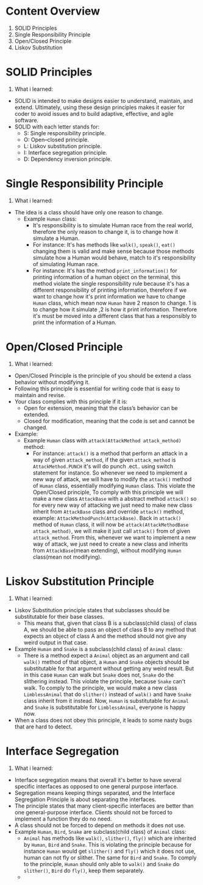 # Content Overview
  1. SOLID Principles
  2. Single Responsibility Principle
  3. Open/Closed Principle
  4. Liskov Substitution
# SOLID Principles
1. What i learned:
  - SOLID is intended to make designs easier to understand, maintain, and extend. Ultimately, using these design principles makes it easier for coder to avoid issues and to build adaptive, effective, and agile software.
  - SOLID with each letter stands for:
    - S: Single responsibility principle.
    - O: Open–closed principle.
    - L: Liskov substitution principle.
    - I: Interface segregation principle.
    - D: Dependency inversion principle.
# Single Responsibility Principle
1. What i learned:
  - The idea is a class should have only one reason to change.
    - Example `Human` class:
      - It's responsibility is to simulate Human race from the real world, therefore the only reason to change it, is to change how it simulate a Human.
      - For instance: It's has methods like `walk()`, `speak()`, `eat()` changing them is valid and make sense because those methods simulate how a Human would behave, match to it's responsibility of simulating Human race.
      - For instance: It's has the method `print_information()` for printing information of a human object on the terminal, this method violate the single responsibility rule because it's has a different responsibility of printing information, therefore if we want to change how it's print information we have to change `Human` class, which mean now `Human` have 2 reason to change. 1 is to change how it simulate ,2 is how it print information. Therefore it's must be moved into a different class that has a responsibly to print the information of a Human.
# Open/Closed Principle
1. What i learned:
  - Open/Closed Principle is the principle of you should be extend a class behavior without modifying it.
  - Following this principle is essential for writing code that is easy to maintain and revise.
  - Your class complies with this principle if it is:
    - Open for extension, meaning that the class’s behavior can be extended.
    - Closed for modification, meaning that the code is set and cannot be changed.
  - Example:
    - Example `Human` class with `attack(AttackMethod attack_method)` method:
      - For instance: `attack()` is a method that perform an attack in a way of given `attack_method`, if the given `attack_method` is `AttackMethod.PUNCH` it's will do punch .ect.. using switch statement for instance. So whenever we need to implement a new way of attack, we will have to modify the `attack()` method of `Human` class, essentially modifying `Human` class. This violate the Open/Closed principle, To comply with this principle we will make a new class `AttackBase` with a abstract method `attack()` so for every new way of attacking we just need to make new class inherit from `AttackBase` class and override `attack()` method, example: `AttackMethodPunch(AttackBase)`. Back in `attack()` method of `Human` class, it will now be `attack(AttackMethodBase attack_method)`, we will make it just call `attack()` from of given `attack_method`. From this, whenever we want to implement a new way of attack, we just need to create a new class and inherits from `AttackBase`(mean extending), without modifying `Human` class(mean not modifying).
# Liskov Substitution Principle
1. What i learned:
  - Liskov Substitution principle states that subclasses should be substitutable for their base classes.
    - This means that, given that class B is a subclass(child class) of class A, we should be able to pass an object of class B to any method that expects an object of class A and the method should not give any weird output in that case.
  - Example `Human` and `Snake` is a subclass(child class) of `Animal` class:
    - There is a method expect a `Animal` object as an argument and call `walk()` method of that object, a `Human` and `Snake` objects should be substitutable for that argument without getting any weird result. But in this case `Human` can walk but `Snake` does not, `Snake` do the slithering instead. This violate the principle, because `Snake` can't walk. To comply to the principle, we would make a new class `LimblessAnimal` that do `slither()` instead of `walk()` and have `Snake` class inherit from it instead. Now, `Human` is substitutable for `Animal` and `Snake` is substitutable for `LimblessAnimal`, everyone is happy now.
  - When a class does not obey this principle, it leads to some nasty bugs that are hard to detect.
# Interface Segregation
1. What i learned:
  - Interface segregation means that overall it's better to have several specific interfaces as opposed to one general purpose interface.
  - Segregation means keeping things separated, and the Interface Segregation Principle is about separating the interfaces.
  - The principle states that many client-specific interfaces are better than one general-purpose interface. Clients should not be forced to implement a function they do no need.
  - A class should not be forced to depend on methods it does not use.
  - Example `Human`, `Bird`, `Snake` are subclass(child class) of `Animal` class:
    - `Animal` has methods like `walk()`, `slither()`, `fly()` which are inherited by `Human`, `Bird` and `Snake`. This is violating the principle because for instance `Human` would get `slither()` and `fly()` which it does not use, human can not fly or slither. The same for `Bird` and `Snake`. To comply to the principle, `Human` should only able to `walk()` and `Snake` do `slither()`, `Bird` do `fly()`, keep them separately.
    -
